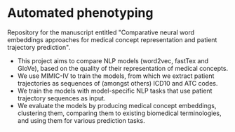 # Automated phenotyping
Repository for the manuscript entitled "Comparative neural word embeddings approaches for medical concept representation and patient trajectory prediction".
- This project aims to compare NLP models (word2vec, fastTex and GloVe), based on the quality of their representation of medical concepts.
- We use MIMIC-IV to train the models, from which we extract patient trajectories as sequences of (amongst others) ICD10 and ATC codes.
- We train the models with model-specific NLP tasks that use patient trajectory sequences as input.
- We evaluate the models by producing medical concept embeddings, clustering them, comparing them to existing biomedical terminologies, and using them for various prediction tasks.
